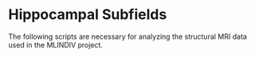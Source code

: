 # Hippocampal Subfields
The following scripts are necessary for analyzing the structural MRI data used in the MLINDIV project.

